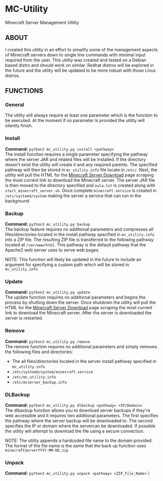 # MC-Utility
Minecraft Server Management Utility

## ABOUT
I created this utility in an effort to simplify some of the management aspects of Minecraft servers down to single line commands with minimal input required from the user. This utility was created and tested on a Debian based distro and should work on similar. Redhat distros will be explored in the future and the utility will be updated to be more robust with those Linux distros.

## FUNCTIONS

### General
The utility will always require at least one parameter which is the function to be executed. At the moment if no parameter is provided the utility will silently finish.

### Install
**Command:** `python3 mc_utility.py install <pathway>` \
The install function requires a single parameter specifying the pathway where the server JAR and related files will be installed. If the directory doesn't exist the utility will create it and any required parents. The specified pathway will then be stored in `mc_utility.info` file locate in `/etc/`. Next, the utility will pull the HTML for the [Minecraft Server Download](https://www.minecraft.net/en-us/download/server) page scraping the most current link to download the Minecraft server. The server JAR file is then moved to the directory specified and `eula.txt` is created along with `start_minecraft_server.sh`. Once complete `minecraft.service` is created in `/etc/systemd/system` making the server a service that can run in the background

### Backup
**Command:** `python3 mc_utility.py backup` \
The backup feature requires no additional parameters and compresses all files/directories located in the install pathway specified in `mc_utility.info` into a ZIP file. The resulting ZIP file is transferred to the following pathway located at `/var/www/html`. This pathway is the default pathway that the Apache2 web server uses to serve web pages. 

NOTE: This function will likely be updated in the future to include an argument for specifying a custom path which will be stored in `mc_utility.info`

### Update
**Command:** `python3 mc_utility.py update` \
The update function requires no additional parameters and begins the process by shutting down the server. Once shutdown the utility will pull the HTML for the [Minecraft Server Download](https://www.minecraft.net/en-us/download/server) page scraping the most current link to download the Minecraft server. After the server is downloaded the server is restarted.

### Remove
**Command:** `python3 mc_utility.py remove` \
The remove function requires no additional parameters and simply removes the following files and directories:
* The all files/directories located in the server install pathway specified in `mc_utility.info`
* `/etc/systemd/system/minecraft.service`
* `/etc/mc_utility.info`
* `/etc/mcserver_backup.info`

### DLBackup
**Command:** `python3 mc_utility.py dlbackup <pathway> <IP/Domain>` \
The dlbackup function allows you to download server backups if they're web accessible and it requires two additional parameters. The first specifies the pathway where the server backup will be downloaded to. The second specifies the IP or domain where the servercan be downloaded. If possible the utility will attempt to download the file using a secure connection. 

NOTE: The utility appends a hardcoded file name to the domain provided. The format of the file name is the same that the back up function uses `minecraftServerYYYY-MM-DD.zip`
### Unpack
**Command:** `python3 mc_utility.py unpack <pathway> <ZIP_File_Name>` \
